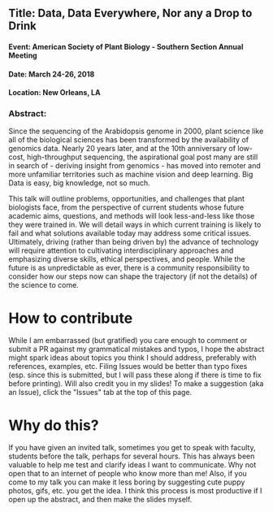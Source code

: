 
##  Title: Data, Data Everywhere, Nor any a Drop to Drink
#### Event: American Society of Plant Biology - Southern Section Annual Meeting
#### Date: March 24-26, 2018
#### Location: New Orleans, LA

### Abstract:

Since the sequencing of the Arabidopsis genome in 2000, plant science like all
of the biological sciences has been transformed by the availability of genomics
data. Nearly 20 years later, and at the 10th anniversary of low-cost,
high-throughput sequencing, the aspirational goal post many are still in search
of - deriving insight from genomics - has moved into remoter and more unfamiliar
territories such as machine vision and deep learning. Big Data is easy, big
knowledge, not so much.

This talk will outline problems, opportunities, and challenges that plant
biologists face, from the perspective of current students whose future academic
aims, questions, and methods will look less-and-less like those they were
trained in. We will detail ways in which current training is likely to fail and
what solutions available today may address some critical issues. Ultimately,
driving (rather than being driven by) the advance of technology will require
attention to cultivating interdisciplinary approaches and emphasizing diverse
skills, ethical perspectives, and people. While the future is as unpredictable
as ever, there is a community responsibility to consider how our steps now can
shape the trajectory (if not the details) of the science to come.


# How to contribute

While I am embarrassed (but gratified) you care enough to comment or submit a PR
against my grammatical mistakes and typos, I hope the abstract might spark ideas about
topics you think I should address, preferably with references, examples, etc. Filing
Issues would be better than typo fixes (esp. since this is submitted, but I will
pass these along if there is time to fix before printing). Will also credit you
in my slides! To make a suggestion (aka an Issue), click the "Issues" tab at the
top of this page. 

# Why do this?

If you have given an invited talk, sometimes you get to speak with faculty,
students before the talk, perhaps for several hours. This has always been
valuable to help me test and clarify ideas I want to communicate. Why not open
that to an internet of people who know more than me! Also, if you come to my
talk you can make it less boring by suggesting cute puppy photos, gifs, etc.
you get the idea. I think this process is most productive if I open up the
abstract, and then make the slides myself.
